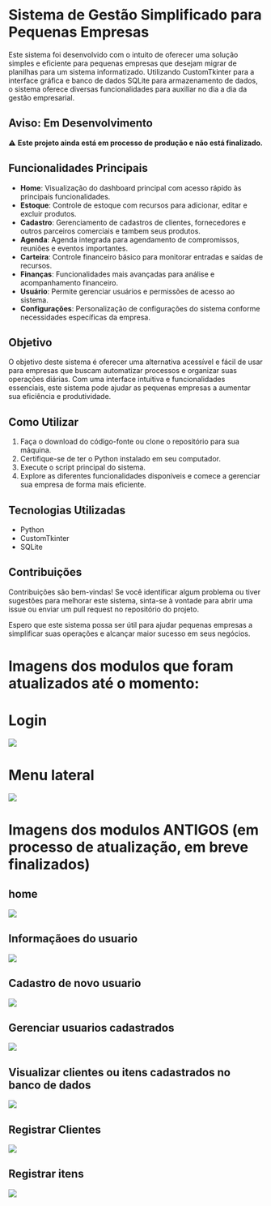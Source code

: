 # Sistema de Gestão Simplificado para Pequenas Empresas

Este sistema foi desenvolvido com o intuito de oferecer uma solução simples e eficiente para pequenas empresas que desejam migrar de planilhas para um sistema informatizado. Utilizando CustomTkinter para a interface gráfica e banco de dados SQLite para armazenamento de dados, o sistema oferece diversas funcionalidades para auxiliar no dia a dia da gestão empresarial.

## Aviso: Em Desenvolvimento

⚠️ **Este projeto ainda está em processo de produção e não está finalizado.**

## Funcionalidades Principais

- **Home**: Visualização do dashboard principal com acesso rápido às principais funcionalidades.
- **Estoque**: Controle de estoque com recursos para adicionar, editar e excluir produtos.
- **Cadastro**: Gerenciamento de cadastros de clientes, fornecedores e outros parceiros comerciais e tambem seus produtos.
- **Agenda**: Agenda integrada para agendamento de compromissos, reuniões e eventos importantes.
- **Carteira**: Controle financeiro básico para monitorar entradas e saídas de recursos.
- **Finanças**: Funcionalidades mais avançadas para análise e acompanhamento financeiro.
- **Usuário**: Permite gerenciar usuários e permissões de acesso ao sistema.
- **Configurações**: Personalização de configurações do sistema conforme necessidades específicas da empresa.

## Objetivo

O objetivo deste sistema é oferecer uma alternativa acessível e fácil de usar para empresas que buscam automatizar processos e organizar suas operações diárias. Com uma interface intuitiva e funcionalidades essenciais, este sistema pode ajudar as pequenas empresas a aumentar sua eficiência e produtividade.

## Como Utilizar

1. Faça o download do código-fonte ou clone o repositório para sua máquina.
2. Certifique-se de ter o Python instalado em seu computador.
3. Execute o script principal do sistema.
4. Explore as diferentes funcionalidades disponíveis e comece a gerenciar sua empresa de forma mais eficiente.

## Tecnologias Utilizadas

- Python
- CustomTkinter
- SQLite

## Contribuições

Contribuições são bem-vindas! Se você identificar algum problema ou tiver sugestões para melhorar este sistema, sinta-se à vontade para abrir uma issue ou enviar um pull request no repositório do projeto.

Espero que este sistema possa ser útil para ajudar pequenas empresas a simplificar suas operações e alcançar maior sucesso em seus negócios.

# Imagens dos modulos que foram atualizados até o momento:

# Login

<img src="System_Images\login.png"/>

# Menu lateral

<img src="System_Images\themes.png"/>

# Imagens dos modulos ANTIGOS (em processo de atualização, em breve finalizados)

## home

<img src="System_Images/antigo_home.png"/>

## Informaçãoes do usuario

<img src="System_Images/antigo_usuario.jpeg"/>

## Cadastro de novo usuario

<img src="System_Images/antigo_cad_usuario.jpeg"/>

## Gerenciar usuarios cadastrados

<img src="System_Images/antigo_gerenciar_usuario.jpeg"/>

## Visualizar clientes ou itens cadastrados no banco de dados

<img src="System_Images/antigo_cadastros.png"/>

## Registrar Clientes

<img src="System_Images/antigo_cadastro_clientes.png"/>

## Registrar itens

<img src="System_Images/antigo_cadastro_itens.png"/>
